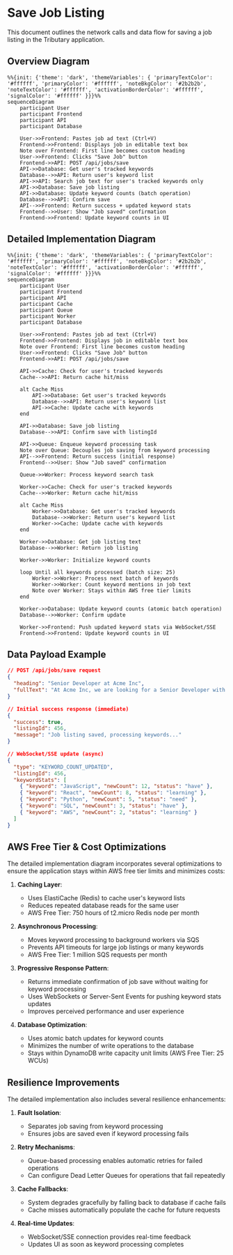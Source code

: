 # Save Job Listing

This document outlines the network calls and data flow for saving a job listing in the Tributary application.

## Overview Diagram

```mermaid
%%{init: {'theme': 'dark', 'themeVariables': { 'primaryTextColor': '#ffffff', 'primaryColor': '#ffffff', 'noteBkgColor': '#2b2b2b', 'noteTextColor': '#ffffff', 'activationBorderColor': '#ffffff', 'signalColor': '#ffffff' }}}%%
sequenceDiagram
    participant User
    participant Frontend
    participant API
    participant Database

    User->>Frontend: Pastes job ad text (Ctrl+V)
    Frontend->>Frontend: Displays job in editable text box
    Note over Frontend: First line becomes custom heading
    User->>Frontend: Clicks "Save Job" button
    Frontend->>API: POST /api/jobs/save
    API->>Database: Get user's tracked keywords
    Database-->>API: Return user's keyword list
    API->>API: Search job text for user's tracked keywords only
    API->>Database: Save job listing
    API->>Database: Update keyword counts (batch operation)
    Database-->>API: Confirm save
    API-->>Frontend: Return success + updated keyword stats
    Frontend-->>User: Show "Job saved" confirmation
    Frontend->>Frontend: Update keyword counts in UI
```

## Detailed Implementation Diagram

```mermaid
%%{init: {'theme': 'dark', 'themeVariables': { 'primaryTextColor': '#ffffff', 'primaryColor': '#ffffff', 'noteBkgColor': '#2b2b2b', 'noteTextColor': '#ffffff', 'activationBorderColor': '#ffffff', 'signalColor': '#ffffff' }}}%%
sequenceDiagram
    participant User
    participant Frontend
    participant API
    participant Cache
    participant Queue
    participant Worker
    participant Database

    User->>Frontend: Pastes job ad text (Ctrl+V)
    Frontend->>Frontend: Displays job in editable text box
    Note over Frontend: First line becomes custom heading
    User->>Frontend: Clicks "Save Job" button
    Frontend->>API: POST /api/jobs/save
    
    API->>Cache: Check for user's tracked keywords
    Cache-->>API: Return cache hit/miss
    
    alt Cache Miss
        API->>Database: Get user's tracked keywords
        Database-->>API: Return user's keyword list
        API->>Cache: Update cache with keywords
    end
    
    API->>Database: Save job listing
    Database-->>API: Confirm save with listingId
    
    API->>Queue: Enqueue keyword processing task
    Note over Queue: Decouples job saving from keyword processing
    API-->>Frontend: Return success (initial response)
    Frontend-->>User: Show "Job saved" confirmation
    
    Queue->>Worker: Process keyword search task
    
    Worker->>Cache: Check for user's tracked keywords
    Cache-->>Worker: Return cache hit/miss
    
    alt Cache Miss
        Worker->>Database: Get user's tracked keywords
        Database-->>Worker: Return user's keyword list
        Worker->>Cache: Update cache with keywords
    end
    
    Worker->>Database: Get job listing text
    Database-->>Worker: Return job listing
    
    Worker->>Worker: Initialize keyword counts
    
    loop Until all keywords processed (batch size: 25)
        Worker->>Worker: Process next batch of keywords
        Worker->>Worker: Count keyword mentions in job text
        Note over Worker: Stays within AWS free tier limits
    end
    
    Worker->>Database: Update keyword counts (atomic batch operation)
    Database-->>Worker: Confirm update
    
    Worker->>Frontend: Push updated keyword stats via WebSocket/SSE
    Frontend->>Frontend: Update keyword counts in UI
```

## Data Payload Example

```json
// POST /api/jobs/save request
{
  "heading": "Senior Developer at Acme Inc",
  "fullText": "At Acme Inc, we are looking for a Senior Developer with 5 years of experience in..."
}

// Initial success response (immediate)
{
  "success": true,
  "listingId": 456,
  "message": "Job listing saved, processing keywords..."
}

// WebSocket/SSE update (async)
{
  "type": "KEYWORD_COUNT_UPDATED",
  "listingId": 456,
  "keywordStats": [
    { "keyword": "JavaScript", "newCount": 12, "status": "have" },
    { "keyword": "React", "newCount": 8, "status": "learning" },
    { "keyword": "Python", "newCount": 5, "status": "need" },
    { "keyword": "SQL", "newCount": 3, "status": "have" },
    { "keyword": "AWS", "newCount": 2, "status": "learning" }
  ]
}
```

## AWS Free Tier & Cost Optimizations

The detailed implementation diagram incorporates several optimizations to ensure the application stays within AWS free tier limits and minimizes costs:

1. **Caching Layer**:
   - Uses ElastiCache (Redis) to cache user's keyword lists
   - Reduces repeated database reads for the same user
   - AWS Free Tier: 750 hours of t2.micro Redis node per month

2. **Asynchronous Processing**:
   - Moves keyword processing to background workers via SQS
   - Prevents API timeouts for large job listings or many keywords
   - AWS Free Tier: 1 million SQS requests per month

3. **Progressive Response Pattern**:
   - Returns immediate confirmation of job save without waiting for keyword processing
   - Uses WebSockets or Server-Sent Events for pushing keyword stats updates
   - Improves perceived performance and user experience

4. **Database Optimization**:
   - Uses atomic batch updates for keyword counts
   - Minimizes the number of write operations to the database
   - Stays within DynamoDB write capacity unit limits (AWS Free Tier: 25 WCUs)

## Resilience Improvements

The detailed implementation also includes several resilience enhancements:

1. **Fault Isolation**:
   - Separates job saving from keyword processing
   - Ensures jobs are saved even if keyword processing fails

2. **Retry Mechanisms**:
   - Queue-based processing enables automatic retries for failed operations
   - Can configure Dead Letter Queues for operations that fail repeatedly

3. **Cache Fallbacks**:
   - System degrades gracefully by falling back to database if cache fails
   - Cache misses automatically populate the cache for future requests

4. **Real-time Updates**:
   - WebSocket/SSE connection provides real-time feedback
   - Updates UI as soon as keyword processing completes 